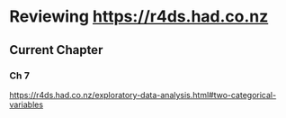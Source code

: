 # Reviewing https://r4ds.had.co.nz

## Current Chapter 
### Ch 7
https://r4ds.had.co.nz/exploratory-data-analysis.html#two-categorical-variables